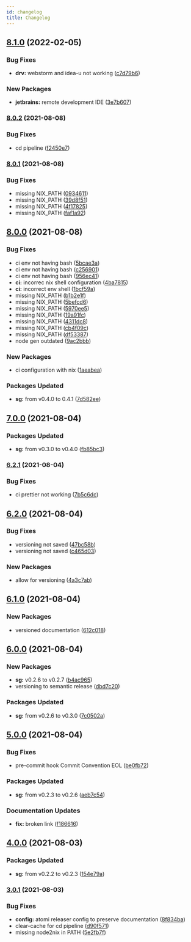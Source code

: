 ```yaml
---
id: changelog
title: Changelog
---
```


## [8.1.0](https://github.com/kirinnee/test-nix-repo/compare/v8.0.2...v8.1.0) (2022-02-05)

### Bug Fixes

- **drv:** webstorm and idea-u not working ([c7d79b6](https://github.com/kirinnee/test-nix-repo/commit/c7d79b6ee40567ea25d14c72384eeef805751be3))

### New Packages

- **jetbrains:** remote development IDE ([3e7b607](https://github.com/kirinnee/test-nix-repo/commit/3e7b60783a0849fa92b044265ac2eee539a5aac7))

### [8.0.2](https://github.com/kirinnee/test-nix-repo/compare/v8.0.1...v8.0.2) (2021-08-08)

### Bug Fixes

- cd pipeline ([f2450e7](https://github.com/kirinnee/test-nix-repo/commit/f2450e77ee0fe0c4ed3ca09633a1ebe195cb57f8))

### [8.0.1](https://github.com/kirinnee/test-nix-repo/compare/v8.0.0...v8.0.1) (2021-08-08)

### Bug Fixes

- missing NIX_PATH ([0934611](https://github.com/kirinnee/test-nix-repo/commit/0934611021e662e27b6ff8f950e210be49f35474))
- missing NIX_PATH ([39d8f51](https://github.com/kirinnee/test-nix-repo/commit/39d8f514f21eda3117b42c3cf84aff2cab4f30a1))
- missing NIX_PATH ([4f17825](https://github.com/kirinnee/test-nix-repo/commit/4f178259af5b45c9c83d9f680424d4cfb3b37b0d))
- missing NIX_PATH ([faf1a92](https://github.com/kirinnee/test-nix-repo/commit/faf1a926300c410989ea5827f2275f3d0a7f0a06))

## [8.0.0](https://github.com/kirinnee/test-nix-repo/compare/v7.0.0...v8.0.0) (2021-08-08)

### Bug Fixes

- ci env not having bash ([5bcae3a](https://github.com/kirinnee/test-nix-repo/commit/5bcae3a8a936d751274042558f35adbded734e91))
- ci env not having bash ([c256901](https://github.com/kirinnee/test-nix-repo/commit/c2569017a11019a164b447d727d493f8b8dfb182))
- ci env not having bash ([956ec41](https://github.com/kirinnee/test-nix-repo/commit/956ec41b8c822a66ec1dc28722a796f2c42576f5))
- **ci:** incorrec nix shell configuration ([4ba7815](https://github.com/kirinnee/test-nix-repo/commit/4ba781561c997ae7b9c1af5c69efc38fb9b23470))
- **ci:** incorrect env shell ([1bcf59a](https://github.com/kirinnee/test-nix-repo/commit/1bcf59a67be4f30f52b2c0c08d80f7044a7fc05e))
- missing NIX_PATH ([b1b2e1f](https://github.com/kirinnee/test-nix-repo/commit/b1b2e1fec24d253b9b88dc9ac4c237dd540c35b4))
- missing NIX_PATH ([5befcd6](https://github.com/kirinnee/test-nix-repo/commit/5befcd6b71e963306dcc698c4fc60c8e33e3cd4d))
- missing NIX_PATH ([5970ee5](https://github.com/kirinnee/test-nix-repo/commit/5970ee5ccaf681395a19632c51aa65a71ef3e3f6))
- missing NIX_PATH ([19a91fc](https://github.com/kirinnee/test-nix-repo/commit/19a91fc26a5714db68261f55625b289d7093f933))
- missing NIX_PATH ([4311dc8](https://github.com/kirinnee/test-nix-repo/commit/4311dc8f251a7a797dbcfa3b57a072adf98b4973))
- missing NIX_PATH ([cb4f09c](https://github.com/kirinnee/test-nix-repo/commit/cb4f09c87f483c26cd4037fc1bb6fd00d379aaa3))
- missing NIX_PATH ([df53387](https://github.com/kirinnee/test-nix-repo/commit/df5338753b015e3699ab79b751d7daa466b0f78e))
- node gen outdated ([9ac2bbb](https://github.com/kirinnee/test-nix-repo/commit/9ac2bbb46d842763acbe505e878c421c7005b9eb))

### New Packages

- ci configuration with nix ([1aeabea](https://github.com/kirinnee/test-nix-repo/commit/1aeabeaf443223974a37a9222ce5ab489cfc7375))

### Packages Updated

- **sg:** from v0.4.0 to 0.4.1 ([7d582ee](https://github.com/kirinnee/test-nix-repo/commit/7d582eee09df032de3de12b1ba972836d0cf07af))

## [7.0.0](https://github.com/kirinnee/test-nix-repo/compare/v6.2.1...v7.0.0) (2021-08-04)

### Packages Updated

- **sg:** from v0.3.0 to v0.4.0 ([fb85bc3](https://github.com/kirinnee/test-nix-repo/commit/fb85bc35b6882093d1b0ddfe74f79db0563e9543))

### [6.2.1](https://github.com/kirinnee/test-nix-repo/compare/v6.2.0...v6.2.1) (2021-08-04)

### Bug Fixes

- ci prettier not working ([7b5c6dc](https://github.com/kirinnee/test-nix-repo/commit/7b5c6dc4c38ff0c33e5f7a4f59c090f6cee44b54))

## [6.2.0](https://github.com/kirinnee/test-nix-repo/compare/v6.1.0...v6.2.0) (2021-08-04)

### Bug Fixes

- versioning not saved ([47bc58b](https://github.com/kirinnee/test-nix-repo/commit/47bc58bbd3c4e329cd24b3c34a92756a1bff7449))
- versioning not saved ([c465d03](https://github.com/kirinnee/test-nix-repo/commit/c465d03fd1e28c7832d3a8eabbf50035d21473ca))

### New Packages

- allow for versioning ([4a3c7ab](https://github.com/kirinnee/test-nix-repo/commit/4a3c7abecb77bdd469408e9fae8cc1da4ba715f4))

## [6.1.0](https://github.com/kirinnee/test-nix-repo/compare/v6.0.0...v6.1.0) (2021-08-04)

### New Packages

- versioned documentation ([612c018](https://github.com/kirinnee/test-nix-repo/commit/612c018878fb4837cfe3147529f9116c9aff6c06))

## [6.0.0](https://github.com/kirinnee/test-nix-repo/compare/v5.0.0...v6.0.0) (2021-08-04)

### New Packages

- **sg:** v0.2.6 to v0.2.7 ([b4ac965](https://github.com/kirinnee/test-nix-repo/commit/b4ac9651f98cbad5e5fef8dbe53359d2e35ca37c))
- versioning to semantic release ([dbd7c20](https://github.com/kirinnee/test-nix-repo/commit/dbd7c20fd43569d3935c57daa0fda3b0341ff963))

### Packages Updated

- **sg:** from v0.2.6 to v0.3.0 ([7c0502a](https://github.com/kirinnee/test-nix-repo/commit/7c0502a4fba2523d440014afe589963b4a47416b))

## [5.0.0](https://github.com/kirinnee/test-nix-repo/compare/v4.0.0...v5.0.0) (2021-08-04)

### Bug Fixes

- pre-commit hook Commit Convention EOL ([be0fb72](https://github.com/kirinnee/test-nix-repo/commit/be0fb72f8d860dda77dc794ec48d6152dac45ad4))

### Packages Updated

- **sg:** from v0.2.3 to v0.2.6 ([aeb7c54](https://github.com/kirinnee/test-nix-repo/commit/aeb7c5418957b56edae54abd0307ee5cbedfaf77))

### Documentation Updates

- **fix:** broken link ([f186616](https://github.com/kirinnee/test-nix-repo/commit/f186616745fbf2b974b8d7288af4a5e71af80897))

## [4.0.0](https://github.com/kirinnee/test-nix-repo/compare/v3.0.1...v4.0.0) (2021-08-03)

### Packages Updated

- **sg:** from v0.2.2 to v0.2.3 ([154e79a](https://github.com/kirinnee/test-nix-repo/commit/154e79afcc1e170983f99699c6eecbe80396dbc7))

### [3.0.1](https://github.com/kirinnee/test-nix-repo/compare/v3.0.0...v3.0.1) (2021-08-03)

### Bug Fixes

- **config:** atomi releaser config to preserve documentation ([8f834ba](https://github.com/kirinnee/test-nix-repo/commit/8f834baa6e85724ba2011420095cf930f3815f9b))
- clear-cache for cd pipeline ([d90f571](https://github.com/kirinnee/test-nix-repo/commit/d90f571a28956d1cd4ac8960452646f0643646da))
- missing node2nix in PATH ([5e2fb7f](https://github.com/kirinnee/test-nix-repo/commit/5e2fb7f8414889ffdd4ee787ef244c94675a6f11))
